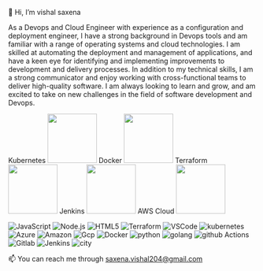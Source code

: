 👋 Hi, I’m vishal saxena

As a Devops and Cloud Engineer with experience as a configuration and deployment engineer, I have a strong background in Devops tools and am familiar with a range of operating systems and cloud technologies. I am skilled at automating the deployment and management of applications, and have a keen eye for identifying and implementing improvements to development and delivery processes. In addition to my technical skills, I am a strong communicator and enjoy working with cross-functional teams to deliver high-quality software. I am always looking to learn and grow, and am excited to take on new challenges in the field of software development and Devops.

Kubernetes  <img src="https://github.com/user-attachments/assets/95ba7eaf-3b6e-4e17-b5e8-aa4a498fe836" width="100">
Docker <img src="https://github.com/user-attachments/assets/4c1d7de9-c3a7-480c-b532-740465e3e030" width="100">
Terraform <img src="https://github.com/user-attachments/assets/a792d7ea-dfca-46f9-8e4f-c44d10af054c" width="100">
Jenkins   <img src="https://github.com/user-attachments/assets/898e1703-b282-49e4-ab3a-005bcbf92224" width="100">
AWS Cloud  <img src="https://github.com/user-attachments/assets/73821b70-b255-4898-9b54-b9ce1b28020d" width="100">

![JavaScript](https://img.shields.io/badge/-JavaScript-F7DF1E?style=for-the-badge&logo=JavaScript&logoColor=black)
![Node.js](https://img.shields.io/badge/-Node.js-339933?style=for-the-badge&logo=node.js&logoColor=white)
![HTML5](https://img.shields.io/badge/-HTML5-E34F26?style=for-the-badge&logo=html5&logoColor=white)
![Terraform](https://img.shields.io/badge/terraform-7B42BC?logo=terraform&logoColor=white&style=for-the-badge)
![VSCode](https://img.shields.io/badge/Visual_Studio_Code-0078D4?style=for-the-badge&logo=visual%20studio%20code&logoColor=white)
![kubernetes](https://img.shields.io/badge/kubernetes-326CE5?logo=kubernetes&logoColor=white&style=for-the-badge)
![Azure](https://img.shields.io/badge/azure-0078D4?logo=microsoft-azure&logoColor=white&style=for-the-badge)
![Amazon](https://img.shields.io/badge/Amazon_AWS-232F3E?style=for-the-badge&logo=amazon-aws&logoColor=white)
![Gcp](https://img.shields.io/badge/Google_Cloud-4285F4?style=for-the-badge&logo=google-cloud&logoColor=white)
![Docker](https://img.shields.io/badge/docker-2496ED?logo=docker&logoColor=white&style=for-the-badge)
![python](https://img.shields.io/badge/python-3776AB?logo=python&logoColor=white&style=for-the-badge)
![golang](https://img.shields.io/badge/Go-00ADD8?style=for-the-badge&logo=go&logoColor=white)
![github Actions](https://img.shields.io/badge/GitHub_Actions-2088FF?style=for-the-badge&logo=github-actions&logoColor=white)
![Gitlab](https://img.shields.io/badge/GitLab-330F63?style=for-the-badge&logo=gitlab&logoColor=white)
![Jenkins](	https://img.shields.io/badge/Jenkins-D24939?style=for-the-badge&logo=Jenkins&logoColor=white)
![city](https://img.shields.io/badge/TeamCity-000000?style=for-the-badge&logo=TeamCity&logoColor=white)

📫 You can reach me through saxena.vishal204@gmail.com

<!---
vishalsaxena29/vishalsaxena29 is a ✨ special ✨ repository because its `README.md` (this file) appears on your GitHub profile.
You can click the Preview link to take a look at your changes.
--->
